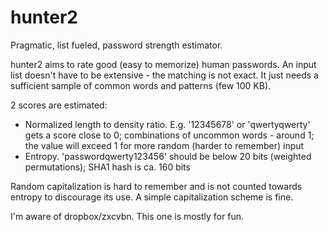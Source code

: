 # hunter2
Pragmatic, list fueled, password strength estimator.

hunter2 aims to rate good (easy to memorize) human passwords. An input list doesn't have to be extensive - the matching is not exact. It just needs a sufficient sample of common words and patterns (few 100 KB).

2 scores are estimated:
- Normalized length to density ratio. E.g. '12345678' or 'qwertyqwerty' gets a score close to 0; combinations of uncommon words - around 1; the value will exceed 1 for more random (harder to remember) input
- Entropy. 'passwordqwerty123456' should be below 20 bits (weighted permutations); SHA1 hash is ca. 160 bits

Random capitalization is hard to remember and is not counted towards entropy to discourage its use. A simple capitalization scheme is fine.

I'm aware of dropbox/zxcvbn. This one is mostly for fun.
